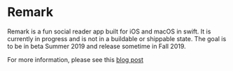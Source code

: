 # Remark
Remark is a fun social reader app built for iOS and macOS in swift. It is currently in progress and is not in a buildable or shippable state. The goal is to be in beta Summer 2019 and release sometime in Fall 2019.

For more information, please see this [blog post](https://eddiehinkle.com/2019/05/08/5/article/)
